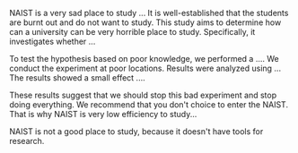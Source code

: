NAIST is a very sad place to study ...
It is well-established that the students are burnt out and do not want to study. This study aims to determine how can a university can be very horrible place to study. Specifically, it investigates whether ... 


To test the hypothesis based on poor knowledge, we performed a .... 
We conduct the experiment at poor locations.
Results were analyzed using ... The results showed a small effect .... 



These results suggest that we should stop this bad experiment and stop doing everything. We recommend that you don't choice to enter the NAIST. That is why NAIST is very low efficiency to study...


NAIST is not a good place to study, because it doesn't have tools for research.
